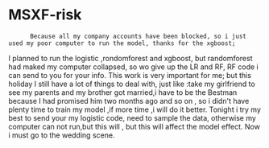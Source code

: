 # MSXF-risk
          Because all my company accounts have been blocked, so i just used my poor computer to run the model, thanks for the xgboost;
 I planned to run the logistic ,rondomforest and xgboost, but randomforest had maked my computer collapsed,
 so wo give up the LR and RF, RF code i can send to you for your info.
      This work is very important for me; but this holiday I still have a lot of things to deal with, 
 just like :take my girlfriend to see my parents and my brother got married,i have to be the Bestman because I had promised him two months ago and so on ,
      so i didn't have plenty time to train my model ,if more time ,i will do it better. 
Tonight i try my best to send your my logistic code, need to sample the data, otherwise my computer can not run,but this will ,
      but this will affect the model effect.
      Now i must go to the wedding scene.

